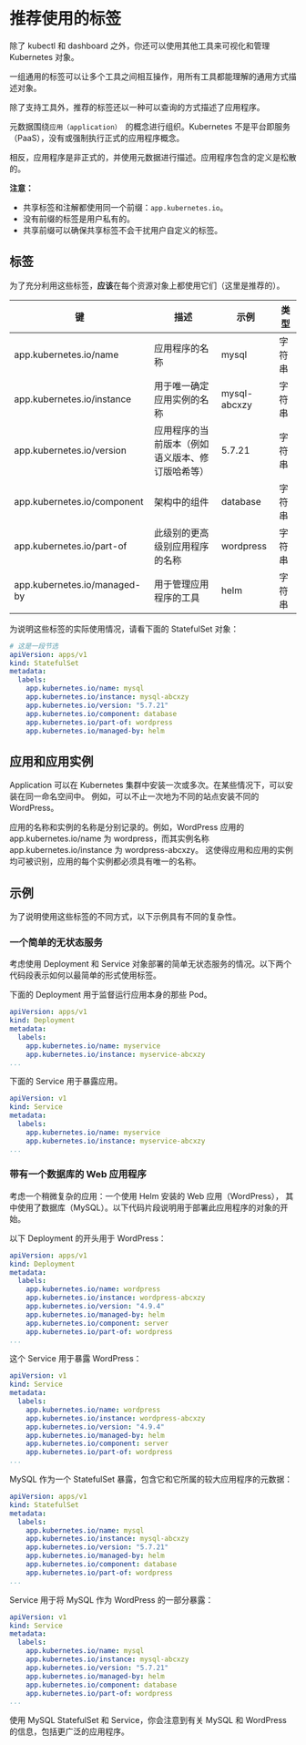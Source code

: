 # 推荐使用的标签

除了 kubectl 和 dashboard 之外，你还可以使用其他工具来可视化和管理 Kubernetes 对象。

一组通用的标签可以让多个工具之间相互操作，用所有工具都能理解的通用方式描述对象。

除了支持工具外，推荐的标签还以一种可以查询的方式描述了应用程序。

元数据围绕`应用（application） `的概念进行组织。Kubernetes 不是平台即服务（PaaS），没有或强制执行正式的应用程序概念。

相反，应用程序是非正式的，并使用元数据进行描述。应用程序包含的定义是松散的。

**注意：**

- 共享标签和注解都使用同一个前缀：`app.kubernetes.io`。
- 没有前缀的标签是用户私有的。
- 共享前缀可以确保共享标签不会干扰用户自定义的标签。

## 标签

为了充分利用这些标签，**应该**在每个资源对象上都使用它们（这里是推荐的）。

键 | 描述 | 示例 | 类型
-|-|-|-
app.kubernetes.io/name | 应用程序的名称 | mysql | 字符串
app.kubernetes.io/instance | 用于唯一确定应用实例的名称 | mysql-abcxzy | 字符串
app.kubernetes.io/version | 应用程序的当前版本（例如语义版本、修订版哈希等） | 5.7.21 | 字符串
app.kubernetes.io/component | 架构中的组件 | database | 字符串
app.kubernetes.io/part-of | 此级别的更高级别应用程序的名称 | wordpress | 字符串
app.kubernetes.io/managed-by | 用于管理应用程序的工具 | helm | 字符串


为说明这些标签的实际使用情况，请看下面的 StatefulSet 对象：

```yaml
# 这是一段节选
apiVersion: apps/v1
kind: StatefulSet
metadata:
  labels:
    app.kubernetes.io/name: mysql
    app.kubernetes.io/instance: mysql-abcxzy
    app.kubernetes.io/version: "5.7.21"
    app.kubernetes.io/component: database
    app.kubernetes.io/part-of: wordpress
    app.kubernetes.io/managed-by: helm
```

## 应用和应用实例

Application 可以在 Kubernetes 集群中安装一次或多次。在某些情况下，可以安装在同一命名空间中。 例如，可以不止一次地为不同的站点安装不同的 WordPress。

应用的名称和实例的名称是分别记录的。例如，WordPress 应用的 app.kubernetes.io/name 为 wordpress，而其实例名称 app.kubernetes.io/instance 为 wordpress-abcxzy。 这使得应用和应用的实例均可被识别，应用的每个实例都必须具有唯一的名称。

## 示例

为了说明使用这些标签的不同方式，以下示例具有不同的复杂性。

### 一个简单的无状态服务

考虑使用 Deployment 和 Service 对象部署的简单无状态服务的情况。以下两个代码段表示如何以最简单的形式使用标签。

下面的 Deployment 用于监督运行应用本身的那些 Pod。

```yaml
apiVersion: apps/v1
kind: Deployment
metadata:
  labels:
    app.kubernetes.io/name: myservice
    app.kubernetes.io/instance: myservice-abcxzy
...
```

下面的 Service 用于暴露应用。

```yaml
apiVersion: v1
kind: Service
metadata:
  labels:
    app.kubernetes.io/name: myservice
    app.kubernetes.io/instance: myservice-abcxzy
...
```

### 带有一个数据库的 Web 应用程序

考虑一个稍微复杂的应用：一个使用 Helm 安装的 Web 应用（WordPress）， 其中使用了数据库（MySQL）。以下代码片段说明用于部署此应用程序的对象的开始。

以下 Deployment 的开头用于 WordPress：

```yaml
apiVersion: apps/v1
kind: Deployment
metadata:
  labels:
    app.kubernetes.io/name: wordpress
    app.kubernetes.io/instance: wordpress-abcxzy
    app.kubernetes.io/version: "4.9.4"
    app.kubernetes.io/managed-by: helm
    app.kubernetes.io/component: server
    app.kubernetes.io/part-of: wordpress
...
```

这个 Service 用于暴露 WordPress：

```yaml
apiVersion: v1
kind: Service
metadata:
  labels:
    app.kubernetes.io/name: wordpress
    app.kubernetes.io/instance: wordpress-abcxzy
    app.kubernetes.io/version: "4.9.4"
    app.kubernetes.io/managed-by: helm
    app.kubernetes.io/component: server
    app.kubernetes.io/part-of: wordpress
...
```

MySQL 作为一个 StatefulSet 暴露，包含它和它所属的较大应用程序的元数据：

```yaml
apiVersion: apps/v1
kind: StatefulSet
metadata:
  labels:
    app.kubernetes.io/name: mysql
    app.kubernetes.io/instance: mysql-abcxzy
    app.kubernetes.io/version: "5.7.21"
    app.kubernetes.io/managed-by: helm
    app.kubernetes.io/component: database
    app.kubernetes.io/part-of: wordpress
...
```

Service 用于将 MySQL 作为 WordPress 的一部分暴露：

```yaml
apiVersion: v1
kind: Service
metadata:
  labels:
    app.kubernetes.io/name: mysql
    app.kubernetes.io/instance: mysql-abcxzy
    app.kubernetes.io/version: "5.7.21"
    app.kubernetes.io/managed-by: helm
    app.kubernetes.io/component: database
    app.kubernetes.io/part-of: wordpress
...
```

使用 MySQL StatefulSet 和 Service，你会注意到有关 MySQL 和 WordPress 的信息，包括更广泛的应用程序。
